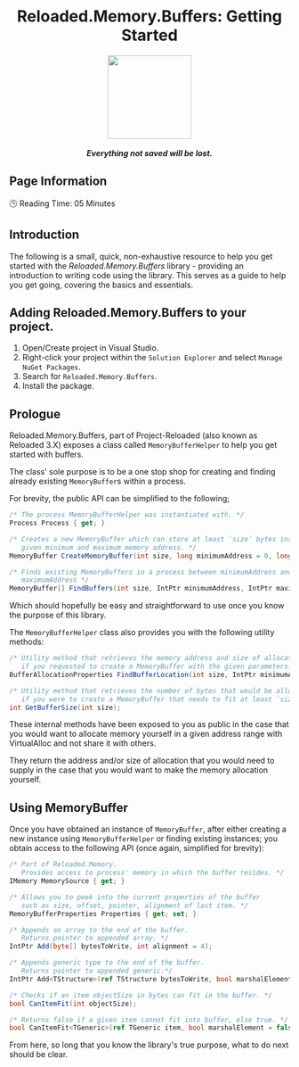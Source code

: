 
<div align="center">
	<h1>Reloaded.Memory.Buffers: Getting Started</h1>
	<img src="https://i.imgur.com/BjPn7rU.png" width="150" align="center" />
	<br/> <br/>
	<strong><i>Everything not saved will be lost.</i></strong>
</div>

## Page Information

🕒 Reading Time: 05 Minutes

## Introduction

The following is a small, quick, non-exhaustive resource to help you get started with the *Reloaded.Memory.Buffers* library - providing an introduction to writing code using the library. This serves as a guide to help you get going, covering the basics and essentials.

## Adding Reloaded.Memory.Buffers to your project.
1.  Open/Create project in Visual Studio.
2.  Right-click your project within the `Solution Explorer` and select `Manage NuGet Packages`.
3.  Search for `Reloaded.Memory.Buffers`.
4.  Install the package.

## Prologue
Reloaded.Memory.Buffers, part of Project-Reloaded (also known as Reloaded 3.X) exposes a class called `MemoryBufferHelper` to help you get started with buffers.

The class' sole purpose is to be a one stop shop for creating and finding already existing `MemoryBuffer`s within a process. 

For brevity, the public API can be simplified to the following;
```csharp
/* The process MemoryBufferHelper was instantiated with. */
Process Process { get; }

/* Creates a new MemoryBuffer which can store at least `size` bytes inside a 
   given minimum and maximum memory address. */
MemoryBuffer CreateMemoryBuffer(int size, long minimumAddress = 0, long maximumAddress = long.MaxValue, int retryCount = 3);

/* Finds existing MemoryBuffers in a process between minimumAddress and 
   maximumAddress */
MemoryBuffer[] FindBuffers(int size, IntPtr minimumAddress, IntPtr maximumAddress, bool useCache = true);
```

Which should hopefully be easy and straightforward to use once you know the purpose of this library.

The `MemoryBufferHelper` class also provides you with the following utility methods:

```csharp
/* Utility method that retrieves the memory address and size of allocation.
   if you requested to create a MemoryBuffer with the given parameters. */
BufferAllocationProperties FindBufferLocation(int size, IntPtr minimumAddress, IntPtr maximumAddress);

/* Utility method that retrieves the number of bytes that would be allocated 
   if you were to create a MemoryBuffer that needs to fit at least `size` bytes.*/
int GetBufferSize(int size);
```

These internal methods have been exposed to you as public in the case that you would want to allocate memory yourself in a given address range with VirtualAlloc and not share it with others. 

They return the address and/or size of allocation that you would need to supply in the case that you would want to make the memory allocation yourself.

## Using MemoryBuffer

Once you have obtained an instance of `MemoryBuffer`, after either creating a new instance using `MemoryBufferHelper` or finding existing instances; you obtain access to the following API (once again, simplified for brevity):

```csharp
/* Part of Reloaded.Memory. 
   Provides access to process' memory in which the buffer resides. */
IMemory MemorySource { get; }

/* Allows you to peek into the current properties of the buffer 
   such as size, offset, pointer, alignment of last item. */
MemoryBufferProperties Properties { get; set; }

/* Appends an array to the end of the buffer.
   Returns pointer to appended array. */
IntPtr Add(byte[] bytesToWrite, int alignment = 4);

/* Appends generic type to the end of the buffer.
   Returns pointer to appended generic.*/
IntPtr Add<TStructure>(ref TStructure bytesToWrite, bool marshalElement = false, int alignment = 4);

/* Checks if an item objectSize in bytes can fit in the buffer. */
bool CanItemFit(int objectSize);

/* Returns false if a given item cannot fit into buffer, else true. */
bool CanItemFit<TGeneric>(ref TGeneric item, bool marshalElement = false);
```

From here, so long that you know the library's true purpose, what to do next should be clear.
